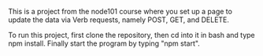 This is a project from the node101 course where you set up a page to update the data via Verb requests, namely POST, GET, and DELETE.

To run this project, first clone the repository, then cd into it in bash and type npm install. Finally start the program by typing "npm start".